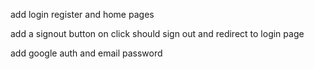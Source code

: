add login register and home pages

add a signout button on click should sign out and redirect to login page

add google auth and email password 
